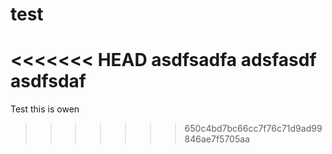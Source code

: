 # test

<<<<<<< HEAD
asdfsadfa
adsfasdf
asdfsdaf
=======

Test this is owen
>>>>>>> 650c4bd7bc66cc7f76c71d9ad99846ae7f5705aa

